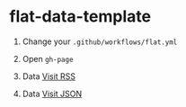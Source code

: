 # flat-data-template


1. Change your `.github/workflows/flat.yml` 


2. Open `gh-page` 


3. Data [Visit RSS](https://web3cave.github.io/flat-data-template/data.xml)


4. Data [Visit JSON](https://web3cave.github.io/flat-data-template/data.json)


